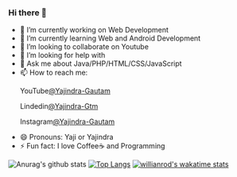### Hi there 👋

- 🔭 I’m currently working on Web Development
- 🌱 I’m currently learning Web and Android Development
- 👯 I’m looking to collaborate on Youtube
- 🤔 I’m looking for help with 
- 💬 Ask me about Java/PHP/HTML/CSS/JavaScript
- 📫 How to reach me: <br>
     <p>YouTube<a href="https://www.facebook.com/Yajindra-Gautam-363088744518991/">@Yajindra-Gautam</a></p>
     <p>Lindedin<a href="https://www.linkedin.com/in/yajindra-gtm/">@Yajindra-Gtm</a></p>
     <p>Instagram<a href="https://www.facebook.com/Yajindra-Gautam-363088744518991/">@Yajindra-Gautam</a></p>
- 😄 Pronouns: Yaji or Yajindra
- ⚡ Fun fact: I love Coffee☕ and Programming


![Anurag's github stats](https://github-readme-stats.vercel.app/api?username=Yajindra-Gautam&show_icons=true&theme=radical)
[![Top Langs](https://github-readme-stats.vercel.app/api/top-langs/?username=Yajindra-Gautam&langs_count=8&show_icons=true&theme=radical)](https://github.com/anuraghazra/github-readme-stats)
[![willianrod's wakatime stats](https://github-readme-stats.vercel.app/api/wakatime?username=Yajindra-Gautam&show_icons=true&theme=radical)](https://github.com/anuraghazra/github-readme-stats)




